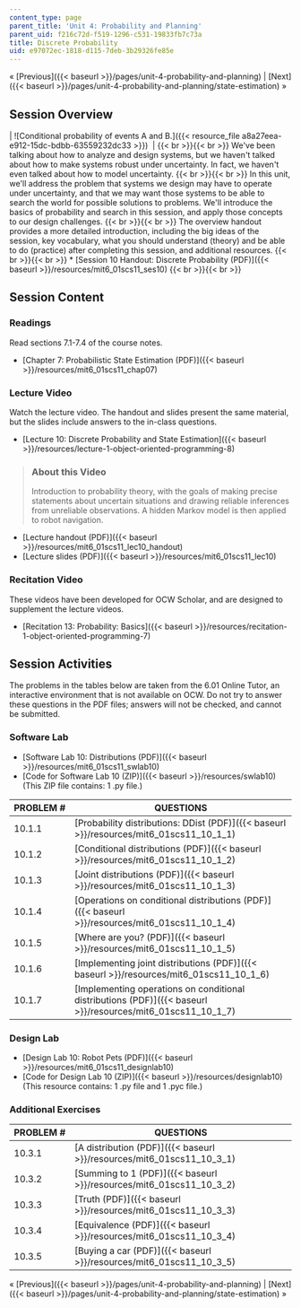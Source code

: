 ```yaml
---
content_type: page
parent_title: 'Unit 4: Probability and Planning'
parent_uid: f216c72d-f519-1296-c531-19833fb7c73a
title: Discrete Probability
uid: e97072ec-1818-d115-7deb-3b29326fe85e
---
```


« [Previous]({{< baseurl >}}/pages/unit-4-probability-and-planning) | [Next]({{< baseurl >}}/pages/unit-4-probability-and-planning/state-estimation) »

Session Overview
----------------

| ![Conditional probability of events A and B.]({{< resource_file a8a27eea-e912-15dc-bdbb-63559232dc33 >}})  |  {{< br >}}{{< br >}} We've been talking about how to analyze and design systems, but we haven't talked about how to make systems robust under uncertainty. In fact, we haven't even talked about how to model uncertainty. {{< br >}}{{< br >}} In this unit, we'll address the problem that systems we design may have to operate under uncertainty, and that we may want those systems to be able to search the world for possible solutions to problems. We'll introduce the basics of probability and search in this session, and apply those concepts to our design challenges. {{< br >}}{{< br >}} The overview handout provides a more detailed introduction, including the big ideas of the session, key vocabulary, what you should understand (theory) and be able to do (practice) after completing this session, and additional resources. {{< br >}}{{< br >}} *   [Session 10 Handout: Discrete Probability (PDF)]({{< baseurl >}}/resources/mit6_01scs11_ses10) {{< br >}}{{< br >}}  

Session Content
---------------

### Readings

Read sections 7.1-7.4 of the course notes.

*   [Chapter 7: Probabilistic State Estimation (PDF)]({{< baseurl >}}/resources/mit6_01scs11_chap07)

### Lecture Video

Watch the lecture video. The handout and slides present the same material, but the slides include answers to the in-class questions.

*   [Lecture 10: Discrete Probability and State Estimation]({{< baseurl >}}/resources/lecture-1-object-oriented-programming-8)

> ### About this Video
> 
> Introduction to probability theory, with the goals of making precise statements about uncertain situations and drawing reliable inferences from unreliable observations. A hidden Markov model is then applied to robot navigation.

*   [Lecture handout (PDF)]({{< baseurl >}}/resources/mit6_01scs11_lec10_handout)
*   [Lecture slides (PDF)]({{< baseurl >}}/resources/mit6_01scs11_lec10)

### Recitation Video

These videos have been developed for OCW Scholar, and are designed to supplement the lecture videos.

*   [Recitation 13: Probability: Basics]({{< baseurl >}}/resources/recitation-1-object-oriented-programming-7)

Session Activities
------------------

The problems in the tables below are taken from the 6.01 Online Tutor, an interactive environment that is not available on OCW. Do not try to answer these questions in the PDF files; answers will not be checked, and cannot be submitted.

### Software Lab

*   [Software Lab 10: Distributions (PDF)]({{< baseurl >}}/resources/mit6_01scs11_swlab10)
*   [Code for Software Lab 10 (ZIP)]({{< baseurl >}}/resources/swlab10) (This ZIP file contains: 1 .py file.)

| PROBLEM # | QUESTIONS |
| --- | --- |
| 10.1.1 | [Probability distributions: DDist (PDF)]({{< baseurl >}}/resources/mit6_01scs11_10_1_1) |
| 10.1.2 | [Conditional distributions (PDF)]({{< baseurl >}}/resources/mit6_01scs11_10_1_2) |
| 10.1.3 | [Joint distributions (PDF)]({{< baseurl >}}/resources/mit6_01scs11_10_1_3) |
| 10.1.4 | [Operations on conditional distributions (PDF)]({{< baseurl >}}/resources/mit6_01scs11_10_1_4) |
| 10.1.5 | [Where are you? (PDF)]({{< baseurl >}}/resources/mit6_01scs11_10_1_5) |
| 10.1.6 | [Implementing joint distributions (PDF)]({{< baseurl >}}/resources/mit6_01scs11_10_1_6) |
| 10.1.7 | [Implementing operations on conditional distributions (PDF)]({{< baseurl >}}/resources/mit6_01scs11_10_1_7) 

### Design Lab

*   [Design Lab 10: Robot Pets (PDF)]({{< baseurl >}}/resources/mit6_01scs11_designlab10)
*   [Code for Design Lab 10 (ZIP)]({{< baseurl >}}/resources/designlab10) (This resource contains: 1 .py file and 1 .pyc file.)

### Additional Exercises

| PROBLEM # | QUESTIONS |
| --- | --- |
| 10.3.1 | [A distribution (PDF)]({{< baseurl >}}/resources/mit6_01scs11_10_3_1) |
| 10.3.2 | [Summing to 1 (PDF)]({{< baseurl >}}/resources/mit6_01scs11_10_3_2) |
| 10.3.3 | [Truth (PDF)]({{< baseurl >}}/resources/mit6_01scs11_10_3_3) |
| 10.3.4 | [Equivalence (PDF)]({{< baseurl >}}/resources/mit6_01scs11_10_3_4) |
| 10.3.5 | [Buying a car (PDF)]({{< baseurl >}}/resources/mit6_01scs11_10_3_5) 

« [Previous]({{< baseurl >}}/pages/unit-4-probability-and-planning) | [Next]({{< baseurl >}}/pages/unit-4-probability-and-planning/state-estimation) »